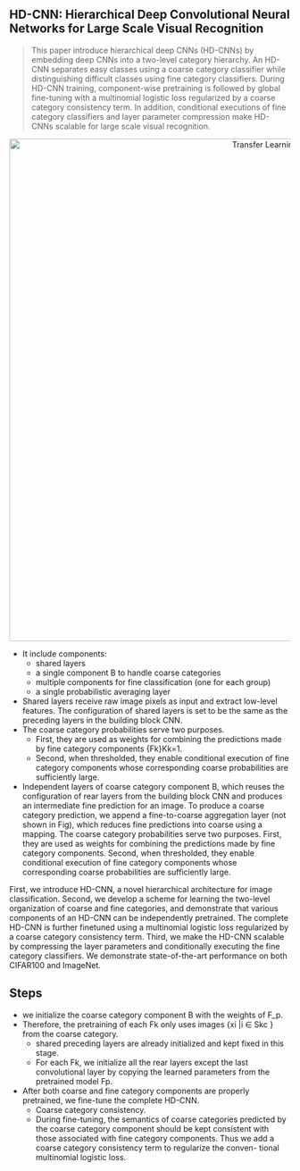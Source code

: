 ## HD-CNN: Hierarchical Deep Convolutional Neural Networks for Large Scale Visual Recognition
>This paper introduce hierarchical deep CNNs (HD-CNNs) by embedding deep CNNs into a two-level category hierarchy. An HD-CNN separates easy classes using a coarse category classifier while distinguishing difficult classes using fine category classifiers. During HD-CNN training, component-wise pretraining is followed by global fine-tuning with a multinomial logistic loss regularized by a coarse category consistency term. In addition, conditional executions of fine category classifiers and layer parameter compression make HD-CNNs scalable for large scale visual recognition. 

<center><img src="/Users/changgang/Documents/Study Notes/Data/Photos/Screen Shot 2019-01-10 at 2.54.56 PM.png"  alt="Transfer Learning" width="900"/></center>

* It include components:
	* shared layers
	* a single component B to handle coarse categories
	* multiple components for fine classification (one for each group) 
	* a single probabilistic averaging layer
* Shared layers receive raw image pixels as input and extract low-level features. The configuration of shared layers is set to be the same as the preceding layers in the building block CNN.
* The coarse category probabilities serve two purposes. 
	* First, they are used as weights for combining the predictions made by fine category components {Fk}Kk=1.
	*  Second, when thresholded, they enable conditional execution of fine category components whose corresponding coarse probabilities are sufficiently large.
* Independent layers of coarse category component B, which reuses the configuration of rear layers from the building block CNN and produces an intermediate fine prediction for an image. To produce a coarse category prediction, we append a fine-to-coarse aggregation layer (not shown in Fig), which reduces fine predictions into coarse using a mapping. The coarse category probabilities serve two purposes. First, they are used as weights for combining the predictions made by fine category components. Second, when thresholded, they enable conditional execution of fine category components whose corresponding coarse probabilities are sufficiently large.

First, we introduce HD-CNN, a novel hierarchical architecture for image classification. Second, we develop a scheme for learning the two-level organization of coarse and fine categories, and demonstrate that various components of an HD-CNN can be independently pretrained. The complete HD-CNN is further finetuned using a multinomial logistic loss regularized by a coarse category consistency term. Third, we make the HD-CNN scalable by compressing the layer parameters and conditionally executing the fine category classifiers. We demonstrate state-of-the-art performance on both CIFAR100 and ImageNet.
﻿﻿﻿﻿
## Steps
*  we initialize the coarse category component B with the weights of F_p.
*  Therefore, the pretraining of each Fk only uses images {xi |i ∈ Skc } from the coarse category.
	* shared preceding layers are already initialized and kept fixed in this stage. 
	* For each Fk, we initialize all the rear layers except the last convolutional layer by copying the learned parameters from the pretrained model Fp.
* After both coarse and fine category components are properly pretrained, we fine-tune the complete HD-CNN. 
	* Coarse category consistency. 
	* During fine-tuning, the semantics of coarse categories predicted by the coarse category component should be kept consistent with those associated with fine category components. Thus we add a coarse category consistency term to regularize the conven- tional multinomial logistic loss.
